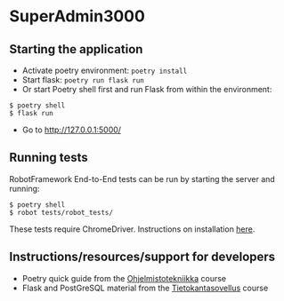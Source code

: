 # SuperAdmin3000
## Starting the application
- Activate poetry environment: `poetry install`
- Start flask: `poetry run flask run`
- Or start Poetry shell first and run Flask from within the environment:
```
$ poetry shell
$ flask run
```
- Go to http://127.0.0.1:5000/

## Running tests
RobotFramework End-to-End tests can be run by starting the server and running:
```
$ poetry shell
$ robot tests/robot_tests/
```
These tests require ChromeDriver. Instructions on installation [here](https://ohjelmistotuotanto-hy.github.io/chromedriver_asennusohjeet/).

## Instructions/resources/support for developers
- Poetry quick guide from the [Ohjelmistotekniikka](https://ohjelmistotekniikka-hy.github.io/python/viikko2#poetry-ja-riippuvuuksien-hallinta) course
- Flask and PostGreSQL material from the [Tietokantasovellus](https://hy-tsoha.github.io/materiaali/osa-1/#johdatus-web-sovelluksiin) course